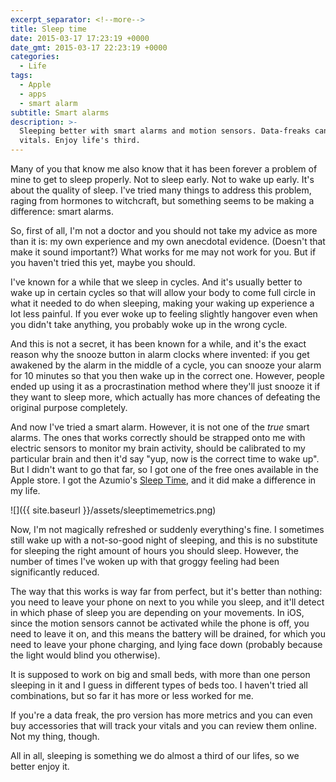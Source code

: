 ```yaml
---
excerpt_separator: <!--more-->
title: Sleep time
date: 2015-03-17 17:23:19 +0000
date_gmt: 2015-03-17 22:23:19 +0000
categories:
  - Life
tags:
  - Apple
  - apps
  - smart alarm
subtitle: Smart alarms
description: >-
  Sleeping better with smart alarms and motion sensors. Data-freaks can track
  vitals. Enjoy life's third.
---
```



Many of you that know me also know that it has been forever a problem of mine to get to sleep properly. Not to sleep early. Not to wake up early. It's about the quality of sleep. I've tried many things to address this problem, raging from hormones to witchcraft, but something seems to be making a difference: smart alarms.

<!--more-->

So, first of all, I'm not a doctor and you should not take my advice as more than it is: my own experience and my own anecdotal evidence. (Doesn't that make it sound important?) What works for me may not work for you. But if you haven't tried this yet, maybe you should.

I've known for a while that we sleep in cycles. And it's usually better to wake up in certain cycles so that will allow your body to come full circle in what it needed to do when sleeping, making your waking up experience a lot less painful. If you ever woke up to feeling slightly hangover even when you didn't take anything, you probably woke up in the wrong cycle.

And this is not a secret, it has been known for a while, and it's the exact reason why the snooze button in alarm clocks where invented: if you get awakened by the alarm in the middle of a cycle, you can snooze your alarm for 10 minutes so that you then wake up in the correct one. However, people ended up using it as a procrastination method where they'll just snooze it if they want to sleep more, which actually has more chances of defeating the original purpose completely.

And now I've tried a smart alarm. However, it is not one of the _true_ smart alarms. The ones that works correctly should be strapped onto me with electric sensors to monitor my brain activity, should be calibrated to my particular brain and then it'd say "yup, now is the correct time to wake up". But I didn't want to go that far, so I got one of the free ones available in the Apple store. I got the Azumio's [Sleep Time](http://www.azumio.com/s/sleeptime/index.html), and it did make a difference in my life.

![]({{ site.baseurl }}/assets/sleeptimemetrics.png)


Now, I'm not magically refreshed or suddenly everything's fine. I sometimes still wake up with a not-so-good night of sleeping, and this is no substitute for sleeping the right amount of hours you should sleep. However, the number of times I've woken up with that groggy feeling had been significantly reduced.

The way that this works is way far from perfect, but it's better than nothing: you need to leave your phone on next to you while you sleep, and it'll detect in which phase of sleep you are depending on your movements. In iOS, since the motion sensors cannot be activated while the phone is off, you need to leave it on, and this means the battery will be drained, for which you need to leave your phone charging, and lying face down (probably because the light would blind you otherwise).

It is supposed to work on big and small beds, with more than one person sleeping in it and I guess in different types of beds too. I haven't tried all combinations, but so far it has more or less worked for me.

If you're a data freak, the pro version has more metrics and you can even buy accessories that will track your vitals and you can review them online. Not my thing, though.

All in all, sleeping is something we do almost a third of our lifes, so we better enjoy it.

